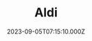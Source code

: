 ---
date: 2023-09-05T07:15:10.000Z
title: Aldi
latitude: 52.042052412506116
longitude: 0.7298258526035493
category: checkin
---